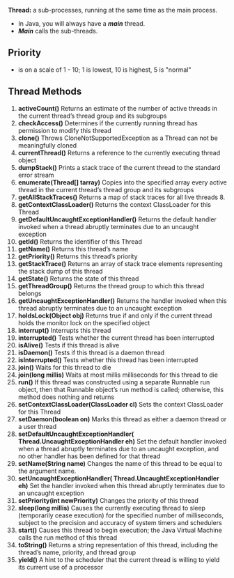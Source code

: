 **Thread:** a sub-processes, running at the same time as the main process.

- In Java, you will always have a **_main_** thread.
- **_Main_** calls the sub-threads.

## Priority

- is on a scale of 1 - 10; 1 is lowest, 10 is highest, 5 is "normal"

## Thread Methods

1. **activeCount()** Returns an estimate of the number of active threads in the current thread’s thread group and its subgroups
2. **checkAccess()** Determines if the currently running thread has permission to modify this thread
3. **clone()** Throws CloneNotSupportedException as a Thread can not be meaningfully cloned
4. **currentThread()** Returns a reference to the currently executing thread object
5. **dumpStack()** Prints a stack trace of the current thread to the standard error stream
6. **enumerate(Thread[] tarray)** Copies into the specified array every active thread in the current thread’s thread group and its subgroups
7. **getAllStackTraces()** Returns a map of stack traces for all live threads 8.
8. **getContextClassLoader()** Returns the context ClassLoader for this Thread
9. **getDefaultUncaughtExceptionHandler()** Returns the default handler invoked when a thread abruptly terminates due to an uncaught exception
10. **getId()** Returns the identifier of this Thread
11. **getName()** Returns this thread’s name
12. **getPriority()** Returns this thread’s priority
13. **getStackTrace()** Returns an array of stack trace elements representing the stack dump of this thread
14. **getState()** Returns the state of this thread
15. **getThreadGroup()** Returns the thread group to which this thread belongs
16. **getUncaughtExceptionHandler()** Returns the handler invoked when this thread abruptly terminates due to an uncaught exception
17. **holdsLock(Object obj)** Returns true if and only if the current thread holds the monitor lock on the specified object
18. **interrupt()** Interrupts this thread
19. **interrupted()** Tests whether the current thread has been interrupted
20. **isAlive()** Tests if this thread is alive
21. **isDaemon()** Tests if this thread is a daemon thread
22. **isInterrupted()** Tests whether this thread has been interrupted
23. **join()** Waits for this thread to die
24. **join(long millis)** Waits at most millis milliseconds for this thread to die
25. **run()** If this thread was constructed using a separate Runnable run object, then that Runnable object’s run method is called; otherwise, this method does nothing and returns
26. **setContextClassLoader(ClassLoader cl)** Sets the context ClassLoader for this Thread
27. **setDaemon(boolean on)** Marks this thread as either a daemon thread or a user thread
28. **setDefaultUncaughtExceptionHandler( Thread.UncaughtExceptionHandler eh)** Set the default handler invoked when a thread abruptly terminates due to an uncaught exception, and no other handler has been defined for that thread
29. **setName(String name)** Changes the name of this thread to be equal to the argument name.
30. **setUncaughtExceptionHandler( Thread.UncaughtExceptionHandler eh)** Set the handler invoked when this thread abruptly terminates due to an uncaught exception
31. **setPriority(int newPriority)** Changes the priority of this thread
32. **sleep(long millis)** Causes the currently executing thread to sleep (temporarily cease execution) for the specified number of milliseconds, subject to the precision and accuracy of system timers and schedulers
33. **start()** Causes this thread to begin execution; the Java Virtual Machine calls the run method of this thread
34. **toString()** Returns a string representation of this thread, including the thread’s name, priority, and thread group
35. **yield()** A hint to the scheduler that the current thread is willing to yield its current use of a processor

